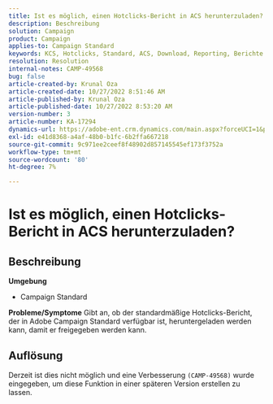 ```yaml
---
title: Ist es möglich, einen Hotclicks-Bericht in ACS herunterzuladen?
description: Beschreibung
solution: Campaign
product: Campaign
applies-to: Campaign Standard
keywords: KCS, Hotclicks, Standard, ACS, Download, Reporting, Berichte
resolution: Resolution
internal-notes: CAMP-49568
bug: false
article-created-by: Krunal Oza
article-created-date: 10/27/2022 8:51:46 AM
article-published-by: Krunal Oza
article-published-date: 10/27/2022 8:53:20 AM
version-number: 3
article-number: KA-17294
dynamics-url: https://adobe-ent.crm.dynamics.com/main.aspx?forceUCI=1&pagetype=entityrecord&etn=knowledgearticle&id=0ecd9090-d455-ed11-bba2-6045bd006c82
exl-id: e41d8368-a4af-48b0-b1fc-6b2ffa667218
source-git-commit: 9c971ee2ceef8f48902d857145545ef173f3752a
workflow-type: tm+mt
source-wordcount: '80'
ht-degree: 7%

---
```


# Ist es möglich, einen Hotclicks-Bericht in ACS herunterzuladen?

## Beschreibung

<b>Umgebung</b>
- Campaign Standard



<b>Probleme/Symptome</b>
Gibt an, ob der standardmäßige Hotclicks-Bericht, der in Adobe Campaign Standard verfügbar ist, heruntergeladen werden kann, damit er freigegeben werden kann.


## Auflösung


Derzeit ist dies nicht möglich und eine Verbesserung `(CAMP-49568)` wurde eingegeben, um diese Funktion in einer späteren Version erstellen zu lassen.
